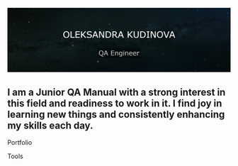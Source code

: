 ![Header](https://github.com/OleksandraKud/OleksandraKud/blob/main/assets/portfolio%20(1).jpg)

## I am a Junior QA Manual with a strong interest in this field and readiness to work in it. I find joy in learning new things and consistently enhancing my skills each day.

Portfolio

Tools
